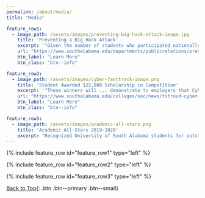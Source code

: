 ```yaml
---
permalink: /about/media/
title: "Media"

feature_row1:
  - image_path: /assets/images/preventing-big-hack-attack-image.jpg
    title: 'Preventing a Big Hack Attack'
    excerpt: '"Given the number of students who participated nationally ... this is a very distinguished honor for Trinity, Jarrod and our school..."'
    url: "https://www.southalabama.edu/departments/publicrelations/pressreleases/103119cyber.html"
    btn_label: "Learn More"
    btn_class: "btn--info"

feature_row2:
  - image_path: /assets/images/cyber-fasttrack-image.png
    title: 'Student Awarded $22,000 Scholarship in Competition'
    excerpt: '"These winners will ... demonstrate to employers that Cyber FastTrack graduates are the among the best prepared and most effective new cybersecurity employees they have ever hired..."'
    url: "https://www.southalabama.edu/colleges/soc/news/tstroud-cyber-competition.html"
    btn_label: "Learn More"
    btn_class: "btn--info"

feature_row3:
  - image_path: /assets/images/academic-all-stars.png
    title: 'Academic All-Stars 2019-2020'
    excerpt: "Recognized University of South Alabama students for outstanding achievement in research or for receiving national scholarships or fellowships in the 2019-2020 school year."
---
```


{% include feature_row id="feature_row1" type="left" %}

{% include feature_row id="feature_row2" type="left" %}

{% include feature_row id="feature_row3" type="left" %}

[Back to Top](#top){: .btn .btn--primary .btn--small}